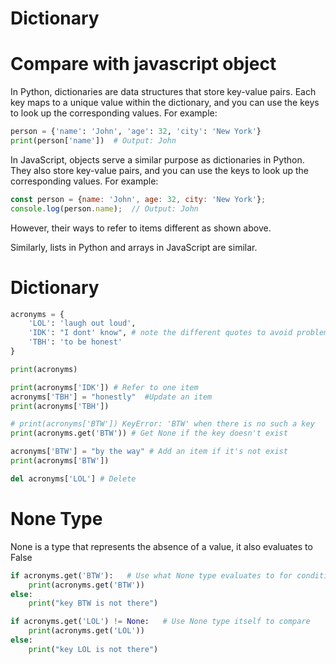 # Dictionary


# Compare with javascript object

In Python, dictionaries are data structures that store key-value pairs. Each key maps to a unique value within the dictionary, and you can use the keys to look up the corresponding values. For example:

```python
person = {'name': 'John', 'age': 32, 'city': 'New York'}
print(person['name'])  # Output: John
```
In JavaScript, objects serve a similar purpose as dictionaries in Python. They also store key-value pairs, and you can use the keys to look up the corresponding values. For example:
```javascript
const person = {name: 'John', age: 32, city: 'New York'};
console.log(person.name);  // Output: John
```
However, their ways to refer to items different as shown above.

Similarly, lists in Python and arrays in JavaScript are similar.

# Dictionary

```python
acronyms = {
    'LOL': 'laugh out loud',
    'IDK': "I dont' know", # note the different quotes to avoid problem
    'TBH': 'to be honest'
}

print(acronyms)

print(acronyms['IDK']) # Refer to one item
acronyms['TBH'] = "honestly"  #Update an item
print(acronyms['TBH'])

# print(acronyms['BTW']) KeyError: 'BTW' when there is no such a key
print(acronyms.get('BTW')) # Get None if the key doesn't exist

acronyms['BTW'] = "by the way" # Add an item if it's not exist
print(acronyms['BTW'])

del acronyms['LOL'] # Delete
```
# None Type
None is a type that represents the absence of a value, it also evaluates to False

```python
if acronyms.get('BTW'):   # Use what None type evaluates to for condition
    print(acronyms.get('BTW'))
else:
    print("key BTW is not there")

if acronyms.get('LOL') != None:   # Use None type itself to compare
    print(acronyms.get('LOL'))
else:
    print("key LOL is not there")
```



